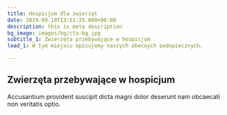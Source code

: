 ```yaml
---
title: Hospicjum dla zwierząt
date: 2019-09-10T13:51:25.000+06:00
description: this is meta description
bg_image: images/bg/cta-bg.jpg
subtitle_1: Zwierzęta przebywające w hospicjum
lead_1: W tym miejscu opisujemy naszych obecnych podopiecznych.

---
```

## Zwierzęta przebywające w hospicjum

Accusantium provident suscipit dicta magni dolor deserunt nam obcaecati non veritatis optio.